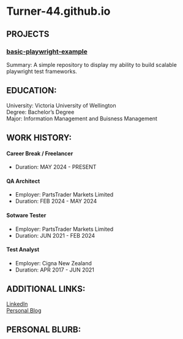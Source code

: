 # Turner-44.github.io

## PROJECTS

### [basic-playwright-example](https://github.com/Turner-44/basic-playwright-example)  
Summary: A simple repository to display my ability to build scalable playwright test frameworks.

## EDUCATION: 
University: Victoria University of Wellington<br/>
Degree: Bachelor’s Degree<br/>
Major: Information Management and Buisness Management<br/>

## WORK HISTORY: 
#### Career Break / Freelancer<br/>
- Duration: MAY 2024 - PRESENT

#### QA Architect
- Employer: PartsTrader Markets Limited<br/>
- Duration: FEB 2024 - MAY 2024 

#### Sotware Tester
- Employer: PartsTrader Markets Limited<br/>
- Duration: JUN 2021 - FEB 2024

#### Test Analyst
- Employer: Cigna New Zealand<br/>
- Duration: APR 2017 - JUN 2021

## ADDITIONAL LINKS:
[LinkedIn](https://www.linkedin.com/in/matthewwilliamturner)  
[Personal Blog](https://www.becomingmatthew.com)

## PERSONAL BLURB:

